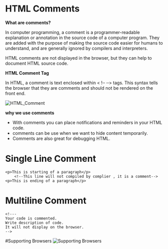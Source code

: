 # **HTML Comments**

**What are comments?**

In computer programming, a comment is a programmer-readable explanation or annotation in the source code of a computer program. They are added with the purpose of making the source code easier for humans to understand, and are generally ignored by compilers 
and interpreters.

HTML comments are not displayed in the browser, but they can help to document HTML source code.

**HTML Comment Tag**

In HTML, a comment is text enclosed within < !╌ ╌> tags. This syntax tells the browser that they are comments and should not be rendered on the front end. 

![HTML_Comment](https://drive.google.com/file/d/1NJMI21WzwOkPjHy0Tugwg_OdTA8AmgD0/view?usp=sharing)


 **why we use comments**

*   With comments you can place notifications and reminders in your HTML code.
*   comments can be use when we want to hide content temporarily.
*   Comments are also great for debugging HTML.


# Single Line Comment


```
<p>This is starting of a paragraph</p>
    <!--This line will not compiled by complier , it is a comment-->
<p>This is ending of a paragraph</p>
```


# Multiline Comment



```
<!---  
Your code is commented.   
Write description of code.  
It will not display on the browser.   
-->  
```

#Supporting Browsers
![Supporting Browsers](https://drive.google.com/file/d/12ly9DPG2DfKJPapgxvP9jKYV_Ggom5tp/view?usp=sharing)